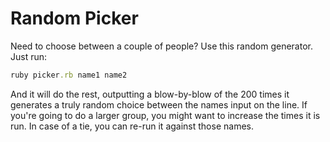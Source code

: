 # Random Picker

Need to choose between a couple of people? Use this random generator. Just run:

``` Ruby
ruby picker.rb name1 name2
```

And it will do the rest, outputting a blow-by-blow of the 200 times it generates a truly random choice between the names input on the line. If you're going to do a larger group, you might want to increase the times it is run. In case of a tie, you can re-run it against those names.
